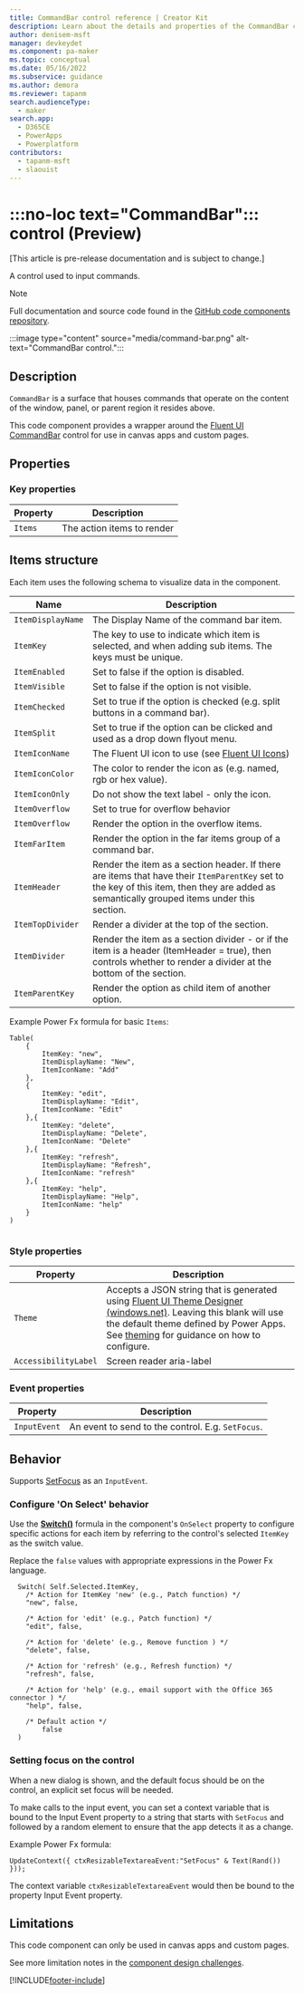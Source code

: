 ```yaml
---
title: CommandBar control reference | Creator Kit
description: Learn about the details and properties of the CommandBar control in the Creator Kit.
author: denisem-msft
manager: devkeydet
ms.component: pa-maker
ms.topic: conceptual
ms.date: 05/16/2022
ms.subservice: guidance
ms.author: demora
ms.reviewer: tapanm
search.audienceType: 
  - maker
search.app: 
  - D365CE
  - PowerApps
  - Powerplatform
contributors:
  - tapanm-msft
  - slaouist
---
```


# :::no-loc text="CommandBar"::: control (Preview)

[This article is pre-release documentation and is subject to change.]

A control used to input commands.

> [!NOTE]
> Full documentation and source code found in the [GitHub code components repository](https://github.com/microsoft/powercat-code-components/tree/main/CommandBar).

:::image type="content" source="media/command-bar.png" alt-text="CommandBar control.":::

## Description

`CommandBar` is a surface that houses commands that operate on the content of the window, panel, or parent region it resides above.

This code component provides a wrapper around the [Fluent UI CommandBar](https://developer.microsoft.com/fluentui#/controls/web/commandbar) control for use in canvas apps and custom pages.

## Properties

### Key properties

| Property | Description |
| -------- | ----------- |
| `Items` | The action items to render |

## Items structure

Each item uses the following schema to visualize data in the component.

| Name | Description |
| ------ | ----------- |
| `ItemDisplayName` | The Display Name of the command bar item. |
| `ItemKey` | The key to use to indicate which item is selected, and when adding sub items. The keys must be unique. |
| `ItemEnabled` | Set to false if the option is disabled. |
| `ItemVisible` | Set to false if the option is not visible. |
| `ItemChecked` | Set to true if the option is checked (e.g. split buttons in a command bar). |
| `ItemSplit` | Set to true if the option can be clicked and used as a drop down flyout menu. |
| `ItemIconName` | The Fluent UI icon to use (see [Fluent UI Icons](https://uifabricicons.azurewebsites.net/)) |
| `ItemIconColor` | The color to render the icon as (e.g. named, rgb or hex value). |
| `ItemIconOnly` | Do not show the text label - only the icon. |
| `ItemOverflow` | Set to true for overflow behavior |
| `ItemOverflow` | Render the option in the overflow items. |
| `ItemFarItem` | Render the option in the far items group of a command bar. |
| `ItemHeader` | Render the item as a section header. If there are items that have their `ItemParentKey` set to the key of this item, then they are added as semantically grouped items under this section. |
| `ItemTopDivider` | Render a divider at the top of the section. |
| `ItemDivider` | Render the item as a section divider - or if the item is a header (ItemHeader = true), then controls whether to render a divider at the bottom of the section. |
| `ItemParentKey` | Render the option as child item of another option. |

Example Power Fx formula for basic `Items`:

  ```powerapps-dot
  Table(
      {
          ItemKey: "new",
          ItemDisplayName: "New",
          ItemIconName: "Add"
      },
      {
          ItemKey: "edit",
          ItemDisplayName: "Edit",
          ItemIconName: "Edit"
      },{
          ItemKey: "delete",
          ItemDisplayName: "Delete",
          ItemIconName: "Delete"
      },{
          ItemKey: "refresh",
          ItemDisplayName: "Refresh",
          ItemIconName: "refresh"
      },{
          ItemKey: "help",
          ItemDisplayName: "Help",
          ItemIconName: "help"
      }
  )
    
  ```

### Style properties
| Property | Description |
| -------- | ----------- |
| `Theme` | Accepts a JSON string that is generated using [Fluent UI Theme Designer (windows.net)](https://fabricweb.z5.web.core.windows.net/pr-deploy-site/refs/heads/master/theming-designer/). Leaving this blank will use the default theme defined by Power Apps. See [theming](theme.md) for guidance on how to configure. |
| `AccessibilityLabel` | Screen reader aria-label |

### Event properties
| Property | Description |
| -------- | ----------- |
| `InputEvent` | An event to send to the control. E.g. `SetFocus`. |

## Behavior

Supports [SetFocus](setfocus.md) as an `InputEvent`.

### Configure 'On Select' behavior

Use the [**Switch()**](/power-apps/maker/canvas-apps/functions/function-if) formula in the component's `OnSelect` property to configure specific actions for each item by referring to the control's selected `ItemKey` as the switch value.

Replace the `false` values with appropriate expressions in the Power Fx language.

  ```powerapps-dot
    Switch( Self.Selected.ItemKey,
      /* Action for ItemKey 'new' (e.g., Patch function) */
      "new", false,
      
      /* Action for 'edit' (e.g., Patch function) */
      "edit", false,
      
      /* Action for 'delete' (e.g., Remove function ) */
      "delete", false,
      
      /* Action for 'refresh' (e.g., Refresh function) */
      "refresh", false,
      
      /* Action for 'help' (e.g., email support with the Office 365 connector ) */
      "help", false,
    
      /* Default action */
          false
    )
  ```

  ### Setting focus on the control
When a new dialog is shown, and the default focus should be on the control, an explicit set focus will be needed.

To make calls to the input event, you can set a context variable that is bound to the Input Event property to a string that starts with `SetFocus` and followed by a random element to ensure that the app detects it as a change.

Example Power Fx formula:
```powerapps-dot
UpdateContext({ ctxResizableTextareaEvent:"SetFocus" & Text(Rand()) }));
```

The context variable `ctxResizableTextareaEvent` would then be bound to the property Input Event property.

## Limitations

This code component can only be used in canvas apps and custom pages.

See more limitation notes in the [component design challenges](https://github.com/microsoft/powercat-code-components/blob/main/CommandBar/README.md#design-challenges).

[!INCLUDE[footer-include](../../includes/footer-banner.md)]